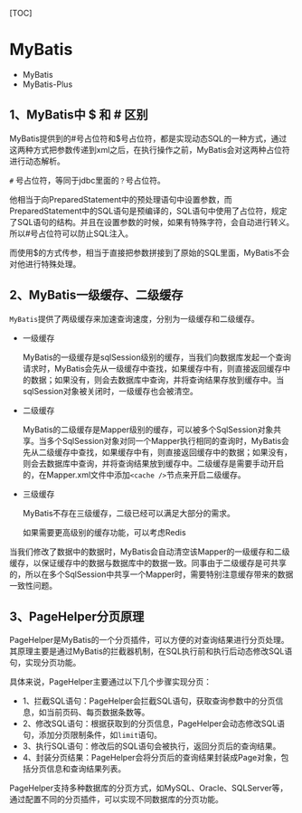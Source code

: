 [TOC]

# MyBatis

* MyBatis
* MyBatis-Plus

## 1、MyBatis中 $ 和 # 区别

MyBatis提供到的#号占位符和$号占位符，都是实现动态SQL的一种方式，通过这两种方式把参数传递到xml之后，在执行操作之前，MyBatis会对这两种占位符进行动态解析。

`#` 号占位符，等同于jdbc里面的`？`号占位符。

他相当于向PreparedStatement中的预处理语句中设置参数，而PreparedStatement中的SQL语句是预编译的，SQL语句中使用了占位符，规定了SQL语句的结构。并且在设置参数的时候，如果有特殊字符，会自动进行转义。所以#号占位符可以防止SQL注入。

而使用$的方式传参，相当于直接把参数拼接到了原始的SQL里面，MyBatis不会对他进行特殊处理。

## 2、MyBatis一级缓存、二级缓存

`MyBatis`提供了两级缓存来加速查询速度，分别为一级缓存和二级缓存。

* 一级缓存

  MyBatis的一级缓存是sqlSession级别的缓存，当我们向数据库发起一个查询请求时，MyBatis会先从一级缓存中查找，如果缓存中有，则直接返回缓存中的数据；如果没有，则会去数据库中查询，并将查询结果存放到缓存中。当sqlSession对象被关闭时，一级缓存也会被清空。

* 二级缓存

  MyBatis的二级缓存是Mapper级别的缓存，可以被多个SqlSession对象共享。当多个SqlSession对象对同一个Mapper执行相同的查询时，MyBatis会先从二级缓存中查找，如果缓存中有，则直接返回缓存中的数据；如果没有，则会去数据库中查询，并将查询结果放到缓存中。二级缓存是需要手动开启的，在Mapper.xml文件中添加`<cache />`节点来开启二级缓存。

* 三级缓存

  MyBatis不存在三级缓存，二级已经可以满足大部分的需求。

  如果需要更高级别的缓存功能，可以考虑Redis

当我们修改了数据中的数据时，MyBatis会自动清空该Mapper的一级缓存和二级缓存，以保证缓存中的数据与数据库中的数据一致。同事由于二级缓存是可共享的，所以在多个SqlSession中共享一个Mapper时，需要特别注意缓存带来的数据一致性问题。

## 3、PageHelper分页原理

PageHelper是MyBatis的一个分页插件，可以方便的对查询结果进行分页处理。其原理主要是通过MyBatis的拦截器机制，在SQL执行前和执行后动态修改SQL语句，实现分页功能。

具体来说，PageHelper主要通过以下几个步骤实现分页：

* 1、拦截SQL语句：PageHelper会拦截SQL语句，获取查询参数中的分页信息，如当前页码、每页数据条数等。
* 2、修改SQL语句：根据获取到的分页信息，PageHelper会动态修改SQL语句，添加分页限制条件，如`limit`语句。
* 3、执行SQL语句：修改后的SQL语句会被执行，返回分页后的查询结果。
* 4、封装分页结果：PageHelper会将分页后的查询结果封装成Page对象，包括分页信息和查询结果列表。

PageHelper支持多种数据库的分页方式，如MySQL、Oracle、SQLServer等，通过配置不同的分页插件，可以实现不同数据库的分页功能。